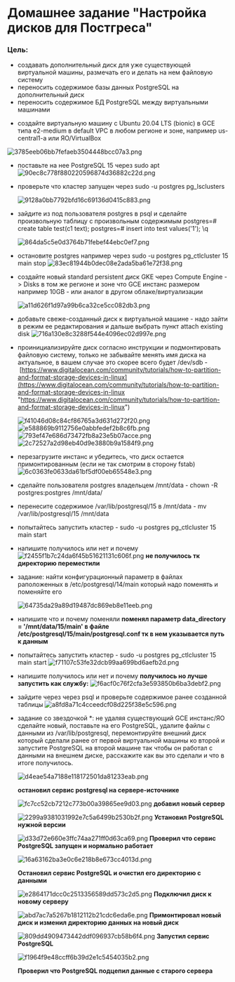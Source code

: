 # Домашнее задание "Настройка дисков для Постгреса"

### Цель:
- создавать дополнительный диск для уже существующей виртуальной машины, размечать его и делать на нем файловую систему
- переносить содержимое базы данных PostgreSQL на дополнительный диск
- переносить содержимое БД PostgreSQL между виртуальными машинами


* создайте виртуальную машину c Ubuntu 20.04 LTS (bionic) в GCE типа e2-medium в default VPC в любом регионе и зоне, например us-central1-a или ЯО/VirtualBox

  
![3785eeb06bb7fefaeb3504448bcc07a3.png](./3785eeb06bb7fefaeb3504448bcc07a3.png)

* поставьте на нее PostgreSQL 15 через sudo apt
    ![90ec8c778f880220596874d36882c22d.png](./90ec8c778f880220596874d36882c22d.png)

* проверьте что кластер запущен через sudo -u postgres pg_lsclusters

    ![9128a0bb7792bfd16c69136d0415c883.png](./9128a0bb7792bfd16c69136d0415c883.png)

* зайдите из под пользователя postgres в psql и сделайте произвольную таблицу с произвольным содержимым
  postgres=# create table test(c1 text);
  postgres=# insert into test values('1');
  \q

	![864da5c5e0d3764b71febef44ebc0ef7.png](./864da5c5e0d3764b71febef44ebc0ef7.png)
  
* остановите postgres например через sudo -u postgres pg_ctlcluster 15 main stop
    ![83ec81944b0dec08e2ada5ba61e72f38.png](./83ec81944b0dec08e2ada5ba61e72f38.png)

* создайте новый standard persistent диск GKE через Compute Engine -> Disks в том же регионе и зоне что GCE инстанс размером например 10GB - или аналог в другом облаке/виртуализации

	![a11d626f1d97a99b6ca32ce5cc082db3.png](./a11d626f1d97a99b6ca32ce5cc082db3.png)


* добавьте свеже-созданный диск к виртуальной машине - надо зайти в режим ее редактирования и дальше выбрать пункт attach existing disk
    ![716a130e8c3288f544e4096ec02d997e.png](./716a130e8c3288f544e4096ec02d997e.png)
  
* проинициализируйте диск согласно инструкции и подмонтировать файловую систему, только не забывайте менять имя диска на актуальное, в вашем случае это скорее всего будет /dev/sdb - [https://www.digitalocean.com/community/tutorials/how-to-partition-and-format-storage-devices-in-linux](https://www.digitalocean.com/community/tutorials/how-to-partition-and-format-storage-devices-in-linux "https://www.digitalocean.com/community/tutorials/how-to-partition-and-format-storage-devices-in-linux")

	![f41046d08c84cf86765a3d631d272f20.png](./f41046d08c84cf86765a3d631d272f20.png)
    ![e588869b9112756e0abbfedef2b8c6fb.png](./e588869b9112756e0abbfedef2b8c6fb.png)
    ![793ef47e686d73472fb8a23e5b07acce.png](./793ef47e686d73472fb8a23e5b07acce.png)
    ![2c72527a2d98eb40d9e3880b9a1584f9.png](./2c72527a2d98eb40d9e3880b9a1584f9.png)
* перезагрузите инстанс и убедитесь, что диск остается примонтированным (если не так смотрим в сторону fstab)
    ![6c0363fe0633da61bf5df00eb65548e3.png](./6c0363fe0633da61bf5df00eb65548e3.png)

* сделайте пользователя postgres владельцем /mnt/data - chown -R postgres:postgres /mnt/data/
* перенесите содержимое /var/lib/postgresql/15 в /mnt/data - mv /var/lib/postgresql/15 /mnt/data
* попытайтесь запустить кластер - sudo -u postgres pg_ctlcluster 15 main start
* напишите получилось или нет и почему
    ![f2455f1b7c24da6f45b51621131c606f.png](./f2455f1b7c24da6f45b51621131c606f.png)
**не получилось тк директорию переместили**

  
* задание: найти конфигурационный параметр в файлах раположенных в /etc/postgresql/14/main который надо поменять и поменяйте его

    ![64735da29a89d19487dc869eb8e11eeb.png](./64735da29a89d19487dc869eb8e11eeb.png)

  
* напишите что и почему поменяли
**поменял параметр data_directory = '/mnt/data/15/main' в файле /etc/postgresql/15/main/postgresql.conf тк в нем указывается путь к данным**

  
* попытайтесь запустить кластер - sudo -u postgres pg_ctlcluster 15 main start
    ![f71107c53fe32dcb99aa699bd6aefb2d.png](./f71107c53fe32dcb99aa699bd6aefb2d.png)

* напишите получилось или нет и почему
**получилось но лучше запустить как службу:**
	![f6acf0c76f2cfa3e593850b6ba3debf2.png](./f6acf0c76f2cfa3e593850b6ba3debf2.png)


* зайдите через через psql и проверьте содержимое ранее созданной таблицы
	![a8fd8a71c4cceedcf08d225f38e5c596.png](./a8fd8a71c4cceedcf08d225f38e5c596.png)

* задание со звездочкой \*: не удаляя существующий GCE инстанс/ЯО сделайте новый, поставьте на его PostgreSQL, удалите файлы с данными из /var/lib/postgresql, перемонтируйте внешний диск который сделали ранее от первой виртуальной машины ко второй и запустите PostgreSQL на второй машине так чтобы он работал с данными на внешнем диске, расскажите как вы это сделали и что в итоге получилось.


    ![d4eae54a7188e118172501da81233eab.png](./d4eae54a7188e118172501da81233eab.png)

  
    **остановил сервис postgresql на сервере-источнике**

	![fc7cc52cb7212c773b00a39865ee9d03.png](./fc7cc52cb7212c773b00a39865ee9d03.png)
    **добавил новый сервер**

	![2299a9381031992e7c5a6499b2530b2f.png](./2299a9381031992e7c5a6499b2530b2f.png)
    **Установил PostgreSQL нужной версии**

	![d33d72e660e3ffc74aa271ff0d63ca69.png](./d33d72e660e3ffc74aa271ff0d63ca69.png)
    **Проверил что сервис PostgreSQL запущен и нормально работает**


	![16a63162ba3e0c6e218b8e673cc4013d.png](./16a63162ba3e0c6e218b8e673cc4013d.png)


    **Остановил сервис PostgreSQL и очистил его директорию с данными**


	![e2864171dcc0c2513356589dd573c2d5.png](./e2864171dcc0c2513356589dd573c2d5.png)
    **Подключил диск к новому серверу**


	![abd7ac7a5267b1812112b21cdc6eda6e.png](./abd7ac7a5267b1812112b21cdc6eda6e.png)
    **Примонтировал новый диск и изменил директорию данных на новый диск**

    
    ![809dd4909473442ddf096937cb58b6f4.png](./809dd4909473442ddf096937cb58b6f4.png)
    **Запустил сервис PostgreSQL**


    ![f1964f9e48ccff6b39d2e1c5454035b2.png](./f1964f9e48ccff6b39d2e1c5454035b2.png)
  

	**Проверил что PostgreSQL подцепил данные с старого сервера**
